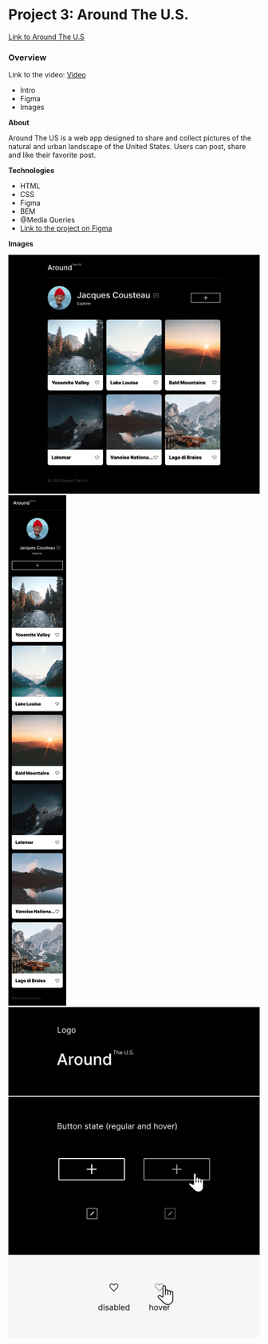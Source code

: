 # Project 3: Around The U.S.

[Link to Around The U.S](https://marslite.github.io/se_project_aroundtheus/)

### Overview

Link to the video: [Video](https://drive.google.com/file/d/1csLUd-0lcLV9opBDWvqlpyWTMg_nIQa1/view?usp=sharing)

- Intro
- Figma
- Images

**About**

Around The US is a web app designed to share and collect pictures of the natural and
urban landscape of the United States. Users can post, share and like their favorite post.

**Technologies**

- HTML
- CSS
- Figma
- BEM
- @Media Queries
- [Link to the project on Figma](https://drive.google.com/file/d/1csLUd-0lcLV9opBDWvqlpyWTMg_nIQa1/view?usp=sharing)

**Images**

![Main Page](images/MAIN%20PAGE.png)
![Mobile Page](images/MOBILE.png)
![UI KIT](images/UI%20KIT.png)
